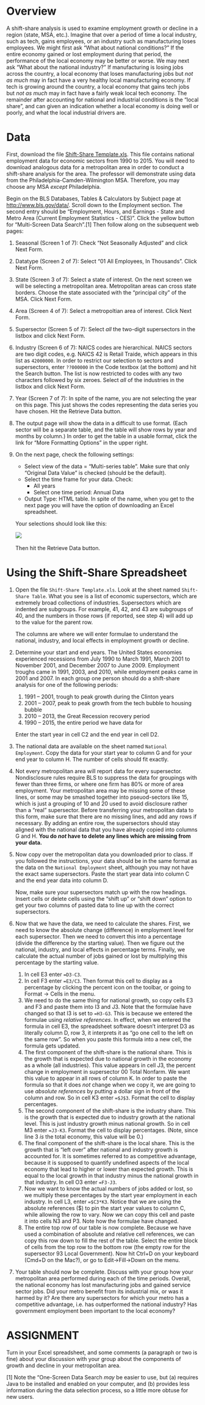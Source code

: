 Overview
========

A shift-share analysis is used to examine employment growth or decline in a region (state, MSA, etc.). Imagine that over a period of time a local industry, such as tech, gains employees, or an industry such as manufacturing loses employees. We might first ask “What about national conditions?” If the entire economy gained or lost employment during that period, the performance of the local economy may be better or worse. We may next ask “What about the national industry?” If manufacturing is losing jobs across the country, a local economy that loses manufacturing jobs but *not as much* may in fact have a very healthy local manufacturing economy. If tech is growing around the country, a local economy that gains tech jobs but *not as much* may in fact have a fairly weak local tech economy. The remainder after accounting for national and industrial conditions is the “local share”, and can given an indication whether a local economy is doing well or poorly, and what the local industrial drivers are.

Data
====

First, download the file [Shift-Share Template.xls](Shift-Share%20Template.xls). This file contains national employment data for economic sectors from 1990 to 2015. You will need to download analogous data for a metropolitan area in order to conduct a shift-share analysis for the area. The professor will demonstrate using data from the Philadelphia-Camden-Wilmington MSA. Therefore, you may choose any MSA *except* Philadelphia.

Begin on the BLS Databases, Tables & Calculators by Subject page at <http://www.bls.gov/data/>. Scroll down to the Employment section. The second entry should be “Employment, Hours, and Earnings - State and Metro Area (Current Employment Statistics - CES)”. Click the yellow button for “Multi-Screen Data Search”.[1] Then follow along on the subsequent web pages:

1.  Seasonal (Screen 1 of 7): Check “Not Seasonally Adjusted” and click Next Form.
2.  Datatype (Screen 2 of 7): Select “01 All Employees, In Thousands”. Click Next Form.
3.  State (Screen 3 of 7): Select a state of interest. On the next screen we will be selecting a metropolitan area. Metropolitan areas can cross state borders. Choose the state associated with the “principal city” of the MSA. Click Next Form.
4.  Area (Screen 4 of 7): Select a metropoltian area of interest. Click Next Form.
5.  Supersector (Screen 5 of 7): Select *all* the two-digit supersectors in the listbox and click Next Form.
6.  Industry (Screen 6 of 7): NAICS codes are hierarchical. NAICS sectors are two digit codes, e.g. NAICS 42 is Retail Traide, which appears in this list as `42000000`. In order to restrict our selection to sectors and supersectors, enter `??000000` in the Code textbox (at the bottom) and hit the Search button. The list is now restricted to codes with any two characters followed by six zeroes. Select *all* of the industries in the listbox and click Next Form.
7.  Year (Screen 7 of 7): In spite of the name, you are not selecting the year on this page. This just shows the codes representing the data series you have chosen. Hit the Retrieve Data button.
8.  The output page will show the data in a difficult to use format. (Each sector will be a separate table, and the table will show rows by year and months by column.) In order to get the table in a usable format, click the link for “More Formatting Options” in the upper right.
9.  On the next page, check the following settings:

    -   Select view of the data = “Multi-series table”. Make sure that only “Original Data Value” is checked (should be the default).
    -   Select the time frame for your data. Check:
        -   All years
        -   Select one time period: Annual Data
    -   Output Type: HTML table. In spite of the name, when you get to the next page you will have the option of downloading an Excel spreadsheet.

    Your selections should look like this:

    ![](images/CES_download_final.png) 

    Then hit the Retrieve Data button.

Using the Shift-Share Spreadsheet
=================================

1.  Open the file `Shift-Share Template.xls`. Look at the sheet named `Shift-Share Table`. What you see is a list of economic supersectors, which are extremely broad collections of industries. Supersectors which are indented are subgroups. For example, 41, 42, and 43 are subgroups of 40, and the numbers in those rows (if reported, see step 4) will add up to the value for the parent row.

    The columns are where we will enter formulae to understand the national, industry, and local effects in employment growth or decline.

2.  Determine your start and end years. The United States economies experienced recessions from July 1990 to March 1991, March 2001 to November 2001, and December 2007 to June 2009. Employment troughs came in 1991, 2003, and 2010, while employment peaks came in 2001 and 2007. In each group one person should do a shift-share analysis for one of the following periods:

    1.  1991 – 2001, trough to peak growth during the Clinton years
    2.  2001 – 2007, peak to peak growth from the tech bubble to housing bubble
    3.  2010 – 2013, the Great Recession recovery period
    4.  1990 – 2015, the entire period we have data for

    Enter the start year in cell C2 and the end year in cell D2.

3.  The national data are available on the sheet named `National Employment`. Copy the data for your start year to column G and for your end year to column H. The number of cells should fit exactly.

4.  Not every metropolitan area will report data for every supersector. Nondisclosure rules require BLS to suppress the data for groupings with fewer than three firms, or where one firm has 80% or more of area employment. Your metropolitan area may be missing some of these lines, or some may be smashed together into pseuod-sectors like 15, which is just a grouping of 10 and 20 used to avoid disclosure rather than a “real” supersector. Before transferring your metropolitan data to this form, make sure that there are no missing lines, and add any rows if necessary. By adding an entire row, the supersectors should stay aligned with the national data that you have already copied into columns G and H. **You do *not* have to delete any lines which are missing from your data.**

5.  Now copy over the metropolitan data you downloaded prior to class. If you followed the instructions, your data should be in the same format as the data on the `National Employment` sheet, although you may not have the exact same supersectors. Paste the start year data into column C and the end year data into column D.

    Now, make sure your supersectors match up with the row headings. Insert cells or delete cells using the “shift up” or “shift down” option to get your two columns of pasted data to line up with the correct supersectors.

6.  Now that we have the data, we need to calculate the shares. First, we need to know the absolute change (difference) in employment level for each supersector. Then we need to convert this into a percentage (divide the difference by the starting value). Then we figure out the national, industry, and local effects in percentage terms. Finally, we calculate the actual number of jobs gained or lost by multiplying this percentage by the starting value.

    1.  In cell E3 enter `=D3-C3`.
    2.  In cell F3 enter `=E3/C3`. Then format this cell to display as a percentage by clicking the percent icon on the toolbar, or going to Format → Cells in the menu.
    3.  We need to do the same thing for national growth, so copy cells E3 and F3 and paste them into I3 and J3. Note that the formulae have changed so that I3 is set to `=H3-G3`. This is because we entered the formulae using *relative references*. In effect, when we entered the formula in cell E3, the spreadsheet software doesn’t interpret D3 as literally column D, row 3, it interprets it as “go one cell to the left on the same row”. So when you paste this formula into a new cell, the formula gets updated.
    4.  The first component of the shift-share is the national share. This is the growth that is expected due to national growth in the economy as a whole (all industries). This value appears in cell J3, the percent change in employment in supersector 00 Total Nonfarm. We want this value to appear in all rows of column K. In order to paste the formula so that it does *not* change when we copy it, we are going to use *absolute references* by putting a dollar sign in front of the column and row. So in cell K3 enter `=$J$3`. Format the cell to display percentages.
    5.  The second component of the shift-share is the industry share. This is the growth that is expected due to industry growth at the national level. This is just industry growth minus national growth. So in cell M3 enter `=J3-K3`. Format the cell to display percentages. (Note, since line 3 *is* the total economy, this value will be 0.)
    6.  The final component of the shift-share is the local share. This is the growth that is “left over” after national and industry growth is accounted for. It is sometimes referred to as competitive advantage, because it is supposed to quantify undefined aspects of the local economy that lead to higher or lower than expected growth. This is equal to the local growth in that industry minus the national growth in that industry. In cell O3 enter `=F3-J3`.
    7.  Now we want to know the actual numbers of jobs added or lost, so we multiply these percentages by the start year employment in each industry. In cell L3, enter `=$C3*K3`. Notice that we are using the absolute references ($) to pin the start year values to column C, while allowing the row to vary. Now we can copy this cell and paste it into cells N3 and P3. Note how the formulae have changed.
    8.  The entire top row of our table is now complete. Because we have used a combination of absolute and relative cell references, we can copy this row down to fill the rest of the table. Select the entire block of cells from the top row to the bottom row (the empty row for the supersector 93 Local Government). Now hit Ctrl+D on your keyboard (Cmd+D on the Mac?), or go to Edit→Fill→Down on the menu.

7.  Your table should now be complete. Discuss with your group how your metropolitan area performed during each of the time periods. Overall, the national economy has lost manufacturing jobs and gained service sector jobs. Did your metro benefit from its industrial mix, or was it harmed by it? Are there any supersectors for which your metro has a competitive advantage, i.e. has outperformed the national industry? Has government employment been important to the local economy?

ASSIGNMENT
==========

Turn in your Excel spreadsheet, and some comments (a paragraph or two is fine) about your discussion with your group about the components of growth and decline in your metropolitan area.

[1] Note the “One-Screen Data Search *may* be easier to use, but (a) requires Java to be installed and enabled on your computer, and (b) provides less information during the data selection process, so a little more obtuse for new users.
